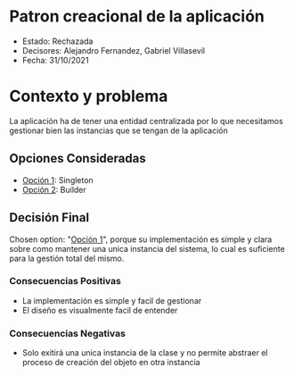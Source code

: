 # Patron creacional de la aplicación

* Estado: Rechazada
* Decisores: Alejandro Fernandez, Gabriel Villasevil
* Fecha: 31/10/2021

# Contexto y problema

La aplicación ha de tener una entidad centralizada por lo que necesitamos gestionar bien las instancias que se tengan de la aplicación

## Opciones Consideradas

* [Opción 1](https://github.com/santo2927/DAS-2021-22-/edit/master/Decisión%20de%20diseño%202.1.md): Singleton
* [Opción 2](https://github.com/santo2927/DAS-2021-22-/edit/master/Decisión%20de%20diseño%202.2.md): Builder

## Decisión Final

Chosen option: "[Opción 1](https://github.com/santo2927/DAS-2021-22-/edit/master/Decisión%20de%20diseño%202.1.md)", porque su implementación es simple y clara sobre como mantener una unica instancia del sistema, lo cual es suficiente para la gestión total del mismo.

### Consecuencias Positivas 

* La implementación es simple y facil de gestionar
* El diseño es visualmente facil de entender

### Consecuencias Negativas

* Solo exitirá una unica instancia de la clase y no permite abstraer el proceso de creación del objeto en otra instancia


